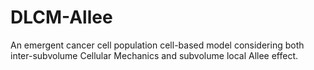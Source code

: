 # DLCM-Allee
An emergent cancer cell population cell-based model considering both inter-subvolume Cellular Mechanics and subvolume local Allee effect.
